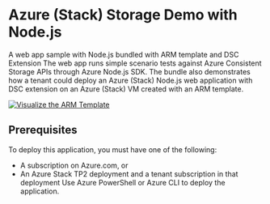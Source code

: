 ﻿# Azure (Stack) Storage Demo with Node.js
A web app sample with Node.js bundled with ARM template and DSC Extension
The web app runs simple scenario tests against Azure Consistent Storage APIs through Azure Node.js SDK. 
The bundle also demonstrates how a tenant could deploy an Azure (Stack) Node.js web application with DSC extension on an Azure (Stack) VM created with an ARM template.

<a href="http://armviz.io/#/?load=https://raw.githubusercontent.com/yingqunpku/azurestoragedemo/master/ARMTemplate/Templates/WindowsVirtualMachine.json" target="_blank">
  <img src="http://armviz.io/visualizebutton.png" title="Visualize the ARM Template"/>
</a>

## Prerequisites
To deploy this application, you must have one of the following: 
* A subscription on Azure.com, or 
* An Azure Stack TP2 deployment and a tenant subscription in that deployment
Use Azure PowerShell or Azure CLI to deploy the application. 